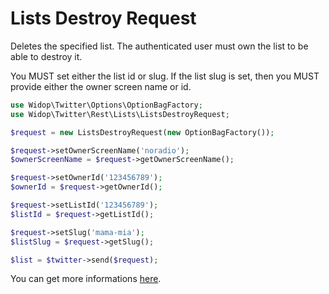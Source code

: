 # Lists Destroy Request

Deletes the specified list.
The authenticated user must own the list to be able to destroy it.

You MUST set either the list id or slug. If the list slug is set, then you MUST provide either the owner screen name
or id.

``` php
use Widop\Twitter\Options\OptionBagFactory;
use Widop\Twitter\Rest\Lists\ListsDestroyRequest;

$request = new ListsDestroyRequest(new OptionBagFactory());

$request->setOwnerScreenName('noradio');
$ownerScreenName = $request->getOwnerScreenName();

$request->setOwnerId('123456789');
$ownerId = $request->getOwnerId();

$request->setListId('123456789');
$listId = $request->getListId();

$request->setSlug('mama-mia');
$listSlug = $request->getSlug();

$list = $twitter->send($request);
```

You can get more informations [here](https://dev.twitter.com/docs/api/1.1/post/lists/destroy).
